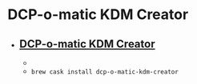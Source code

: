 # DCP-o-matic KDM Creator
- [DCP-o-matic KDM Creator](https://dcpomatic.com/)
  - 
  - 
  - `brew cask install dcp-o-matic-kdm-creator`
